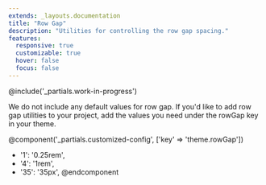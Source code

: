```yaml
---
extends: _layouts.documentation
title: "Row Gap"
description: "Utilities for controlling the row gap spacing."
features:
  responsive: true
  customizable: true
  hover: false
  focus: false
---
```


@include('_partials.work-in-progress')

We do not include any default values for row gap. If you'd like to add row gap utilities to your project, add the values you need under the rowGap key in your theme.

@component('_partials.customized-config', ['key' => 'theme.rowGap'])
+ '1': '0.25rem',
+ '4': '1rem',
+ '35': '35px',
@endcomponent
